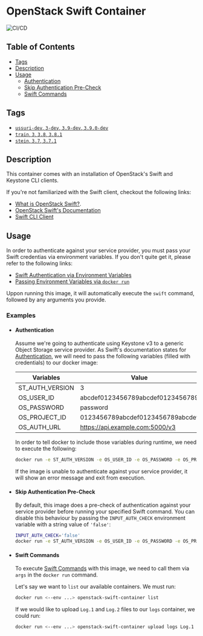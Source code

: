 # OpenStack Swift Container

![CI/CD](https://github.com/iksaku/openstack-swift-container/workflows/CI/CD/badge.svg)

## Table of Contents
- [Tags](#tags)
- [Description](#description)
- [Usage](#usage)
  - [Authentication](#authentication)
  - [Skip Authentication Pre-Check](#skip-authentication-pre-check)
  - [Swift Commands](#swift-commands)

## Tags
- [`ussuri-dev`, `3-dev`, `3.9-dev`, `3.9.0-dev`](https://github.com/iksaku/openstack-swift-container/blob/master/Dockerfile)
- [`train`, `3`, `3.8`, `3.8.1`](https://github.com/iksaku/openstack-swift-container/releases/tag/v3.8.1)
- [`stein`, `3.7`, `3.7.1`](https://github.com/iksaku/openstack-swift-container/releases/tag/v3.7.1)

## Description
This container comes with an installation of OpenStack's Swift and Keystone CLI clients.

If you're not familiarized with the Swift client, checkout the following links:
  - [What is OpenStack Swift?](https://wiki.openstack.org/wiki/Swift).
  - [OpenStack Swift's Documentation](https://docs.openstack.org/swift/stein/)
  - [Swift CLI Client](https://docs.openstack.org/python-swiftclient/stein/)

## Usage
In order to authenticate against your service provider, you must pass your Swift credentias via environment variables. If you don't quite get it, please refer to the following links:
  - [Swift Authentication via Environment Variables](https://docs.openstack.org/python-swiftclient/stein/cli/index.html#authentication)
  - [Passing Environment Variables via `docker run`](https://docs.docker.com/v17.12/edge/engine/reference/commandline/run/#set-environment-variables--e-env-env-file)

Uppon running this image, it will automatically execute the `swift` command, followed by any arguments you provide.

### Examples
  - #### Authentication
    Assume we're going to authenticate using Keystone v3 to a generic Object Storage service provider. As Swift's documentation states for [Authentication](https://docs.openstack.org/python-swiftclient/stein/cli/index.html#authentication), we will need to pass the following variables (filled with credentials) to our docker image:

    | Variables       | Value                             |
    | --------------- | --------------------------------- |
    | ST_AUTH_VERSION | 3                                 |
    | OS_USER_ID      | abcdef0123456789abcdef0123456789  |
    | OS_PASSWORD     | password                          |
    | OS_PROJECT_ID   | 0123456789abcdef0123456789abcdef  |
    | OS_AUTH_URL     | https://api.example.com:5000/v3   |

    In order to tell docker to include those variables during runtime, we need to execute the following:

    ```sh
    docker run -e ST_AUTH_VERSION -e OS_USER_ID -e OS_PASSWORD -e OS_PROJECT_ID -e OS_AUTH_URL openstack-swift-container --version
    ```

    If the image is unable to authenticate against your service provider, it will show an error message and exit from execution.

  - #### Skip Authentication Pre-Check
    By default, this image does a pre-check of authentication against your service provider before running your specified Swift command.
    You can disable this behaviour by passing the `INPUT_AUTH_CHECK` environment variable with a string value of `'false'`:

    ```sh
    INPUT_AUTH_CHECK='false'
    docker run -e ST_AUTH_VERSION -e OS_USER_ID -e OS_PASSWORD -e OS_PROJECT_ID -e OS_AUTH_URL -e INPUT_AUTH_CHECK openstack-swift-container --version
    ``` 

  - #### Swift Commands
    To execute [Swift Commands](https://docs.openstack.org/python-swiftclient/stein/cli/index.html#cli-commands) with this image, we need to call them via `args` in the `docker run` command.

    Let's say we want to `list` our available containers. We must run:
    ```sh
    docker run <--env ...> openstack-swift-container list
    ```

    If we would like to upload `Log.1` and `Log.2` files to our `logs` container, we could run:
    ```sh
    docker run <--env ...> openstack-swift-container upload logs Log.1 Log.2
    ```